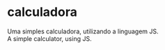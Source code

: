 # calculadora
Uma simples calculadora, utilizando a linguagem JS.<br>
A simple calculator, using JS.
